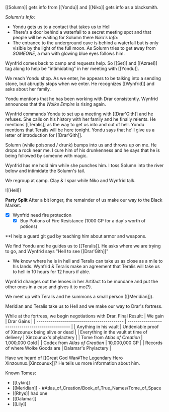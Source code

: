 [[Solumn]] gets info from [[Yondu]] and [[Niko]] gets info as a blacksmith. 

_Solumn's Info_:
- Yondu gets us to a contact that takes us to Hell
- There's a door behind a waterfall to a secret meeting spot and that people will be waiting for Solumn there
_Niko's Info_:
- The entrance to the underground cave is behind a waterfall but is only visible by the light of the full moon. 
As Solumn tries to get away from _SOMEONE_, a man with glowing blue eyes follows him. 

Wynfrid comes back to camp and requests help. So [[Set]] and [[Azrael]] tag along to help be "intimidating" in her meeting with [[Yondu]]. 

We reach Yondu shop. As we enter, he appears to be talking into a sending stone, but abruptly stops when we enter. He recognizes [[Wynfrid]] and asks about her family. 

Yondu mentions that he has been working with Drar consistently. Wynfrid announces that the _Wolke Empire_ is rising again. 

Wynfrid commands Yondu to set up a meeting with [[Drar'Gith]] and he refuses. She calls on his history with her family and he finally relents. He mentions [[Teralis]] as the way to get us into and out of hell. Yondu mentions that Teralis will be here tonight. Yondu says that he'll give us a letter of introduction for [[Drar'Gith]].

Solumn (while poisoned / drunk) bumps into us and throws up on me. He drops a rock near me. I cure him of his drunkenness and he says that he is being followed by someone with magic. 

Wynfrid has me hold him while she punches him. I toss Solumn into the river below and intimidate the Solumn's tail. 

We regroup at camp. Clay & I spar while Niko and Wynfrid talk. 

![[Hell]]

**Party Split**
After a bit longer, the remainder of us make our way to the Black Market. 
- [x] Wynfrid need fire protection
	- [x] Buy Potions of Fire Resistance (1000 GP for a day's worth of potions)

**I help a guard git gud by teaching him about armor and weapons.

We find Yondu and he guides us to [[Teralis]]. He asks where we are trying to go, and Wynfrid says "Hell to see [[Drar'Gith]]"
- We know where he is in hell and Teralis can take us as close as a mile to his lands. 
Wynfrid & Teralis make an agreement that Teralis will take us to hell in 10 hours for 12 hours if able. 

Wynfrid changes out the lenses in her Artifact to be mundane and put the other ones in a case and gives it to me(?). 

We meet up with Teralis and he summons a small person ([[Meridian]]). 

Meridian and Teralis take us to Hell and we make our way to Drar's fortress. 

While at the fortress, we begin negotiations with Drar. 
Final Result:
| We gain                                     | Drar Gains                                        |
| ------------------------------------------- | ------------------------------------------------- |
| Anything in his vault                       | Undeniable proof of Xinzounux being alive or dead |
| Everything in the vault at time of delivery | Xinzounux's phylactery                            |
| Tome from _Atlas of Creation_               | 1,000,000 Gold                                    |
| Codex from _Atlas of Creation_              | 10,000,000 GP                                     | 
| Records of where Wolke Goods are            | Dalamar's Phylactery                              |

Have we heard of [[Great God War#The Legendary Hero Xinzounux.|Xinzounux]]? He tells us more information about him. 

Known Tomes:
- [[Lykin]]
- [[Meridian]] - #Atlas_of_Creation/Book_of_True_Names/Tome_of_Space
- [[Rhys]] had one
- [[Dalamar]]
- [[Lily]]



